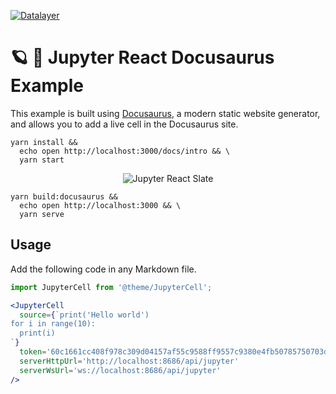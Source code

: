 [![Datalayer](https://assets.datalayer.design/datalayer-25.svg)](https://datalayer.io)

# 🪐 🦕 Jupyter React Docusaurus Example

This example is built using [Docusaurus](https://docusaurus.io), a modern static website generator, and allows you to add a live cell in the Docusaurus site.


```base
yarn install &&
  echo open http://localhost:3000/docs/intro && \
  yarn start
```

<div align="center" style="text-align: center">
  <img alt="Jupyter React Slate" src="https://datalayer-jupyter-examples.s3.amazonaws.com/jupyter-react-docusaurus.png" />
</div>

```base
yarn build:docusaurus &&
  echo open http://localhost:3000 && \
  yarn serve
```

## Usage

Add the following code in any Markdown file.

```jsx
import JupyterCell from '@theme/JupyterCell';

<JupyterCell 
  source={`print('Hello world')
for i in range(10):
  print(i)
`}
  token='60c1661cc408f978c309d04157af55c9588ff9557c9380e4fb50785750703da6'
  serverHttpUrl='http://localhost:8686/api/jupyter'
  serverWsUrl='ws://localhost:8686/api/jupyter'
/>
```

